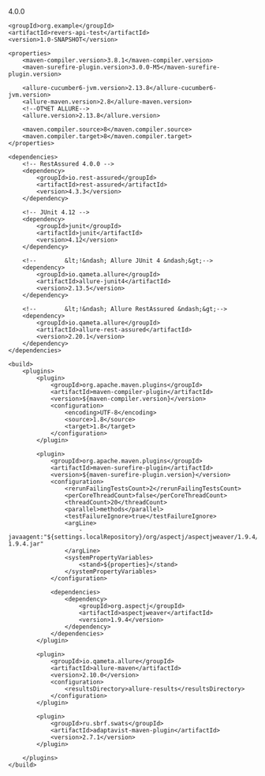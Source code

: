 <?xml version="1.0" encoding="UTF-8"?>
<project xmlns="http://maven.apache.org/POM/4.0.0"
         xmlns:xsi="http://www.w3.org/2001/XMLSchema-instance"
         xsi:schemaLocation="http://maven.apache.org/POM/4.0.0 http://maven.apache.org/xsd/maven-4.0.0.xsd">
    <modelVersion>4.0.0</modelVersion>

    <groupId>org.example</groupId>
    <artifactId>revers-api-test</artifactId>
    <version>1.0-SNAPSHOT</version>

    <properties>
        <maven-compiler.version>3.8.1</maven-compiler.version>
        <maven-surefire-plugin.version>3.0.0-M5</maven-surefire-plugin.version>

        <allure-cucumber6-jvm.version>2.13.8</allure-cucumber6-jvm.version>
        <allure-maven.version>2.8</allure-maven.version>
        <!--ОТЧЕТ ALLURE-->
        <allure.version>2.13.8</allure.version>

        <maven.compiler.source>8</maven.compiler.source>
        <maven.compiler.target>8</maven.compiler.target>
    </properties>

    <dependencies>
        <!-- RestAssured 4.0.0 -->
        <dependency>
            <groupId>io.rest-assured</groupId>
            <artifactId>rest-assured</artifactId>
            <version>4.3.3</version>
        </dependency>

        <!-- JUnit 4.12 -->
        <dependency>
            <groupId>junit</groupId>
            <artifactId>junit</artifactId>
            <version>4.12</version>
        </dependency>

        <!--        &lt;!&ndash; Allure JUnit 4 &ndash;&gt;-->
        <dependency>
            <groupId>io.qameta.allure</groupId>
            <artifactId>allure-junit4</artifactId>
            <version>2.13.5</version>
        </dependency>

        <!--        &lt;!&ndash; Allure RestAssured &ndash;&gt;-->
        <dependency>
            <groupId>io.qameta.allure</groupId>
            <artifactId>allure-rest-assured</artifactId>
            <version>2.20.1</version>
        </dependency>
    </dependencies>

    <build>
        <plugins>
            <plugin>
                <groupId>org.apache.maven.plugins</groupId>
                <artifactId>maven-compiler-plugin</artifactId>
                <version>${maven-compiler.version}</version>
                <configuration>
                    <encoding>UTF-8</encoding>
                    <source>1.8</source>
                    <target>1.8</target>
                </configuration>
            </plugin>

            <plugin>
                <groupId>org.apache.maven.plugins</groupId>
                <artifactId>maven-surefire-plugin</artifactId>
                <version>${maven-surefire-plugin.version}</version>
                <configuration>
                    <rerunFailingTestsCount>2</rerunFailingTestsCount>
                    <perCoreThreadCount>false</perCoreThreadCount>
                    <threadCount>20</threadCount>
                    <parallel>methods</parallel>
                    <testFailureIgnore>true</testFailureIgnore>
                    <argLine>
                        -javaagent:"${settings.localRepository}/org/aspectj/aspectjweaver/1.9.4/aspectjweaver-1.9.4.jar"
                    </argLine>
                    <systemPropertyVariables>
                        <stand>${properties}</stand>
                    </systemPropertyVariables>
                </configuration>

                <dependencies>
                    <dependency>
                        <groupId>org.aspectj</groupId>
                        <artifactId>aspectjweaver</artifactId>
                        <version>1.9.4</version>
                    </dependency>
                </dependencies>
            </plugin>

            <plugin>
                <groupId>io.qameta.allure</groupId>
                <artifactId>allure-maven</artifactId>
                <version>2.10.0</version>
                <configuration>
                    <resultsDirectory>allure-results</resultsDirectory>
                </configuration>
            </plugin>

            <plugin>
                <groupId>ru.sbrf.swats</groupId>
                <artifactId>adaptavist-maven-plugin</artifactId>
                <version>2.7.1</version>
            </plugin>

        </plugins>
    </build>
</project>
